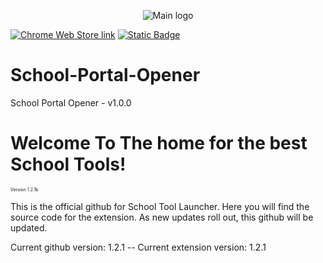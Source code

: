 <p align="center">
  <img src="https://github.com/user-attachments/assets/0c0d71f5-90cd-4511-bf11-b24265e28127" alt="Main logo"/>
</p>
<a href="https://chromewebstore.google.com/detail/school-portal-launcher/pafdkffolelojifgeepmjjofdendeojf?authuser=0&hl=en"><img alt="Chrome Web Store link" src="https://img.shields.io/badge/v1.2.x%20-%20light_green?label=Web%20Store&color=green&link=https%3A%2F%2Fchromewebstore.google.com%2Fdetail%2Fschool-portal-launcher%2Fpafdkffolelojifgeepmjjofdendeojf%3Fauthuser%3D0%26hl%3Den"></a>
<a href="https://a1dos-creations.com"><img alt="Static Badge" href="https://a1dos-creations.com" src="https://img.shields.io/badge/Official%20Website%20-%20h?link=https%3A%2F%2Fa1dos-creations.com"></a>

# School-Portal-Opener
School Portal Opener - v1.0.0
<h1>Welcome To The home for the best School Tools!</h1>
<p style="font-size:7;">Version 1.2.1b</p>

<P>This is the official github for School Tool Launcher. Here you will find the source code for the extension. 
As new updates roll out, this github will be updated. </P>

<p>Current github version: 1.2.1 -- Current extension version: 1.2.1</p>
